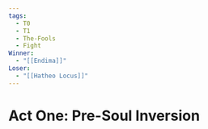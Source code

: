 ```yaml
---
tags:
  - T0
  - T1
  - The-Fools
  - Fight
Winner:
  - "[[Endima]]"
Loser:
  - "[[Hatheo Locus]]"
---
```

# Act One: Pre-Soul Inversion

